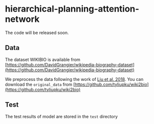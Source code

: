 # hierarchical-planning-attention-network
The code will be released soon.    
## Data
The dataset WIKIBIO is available from [https://github.com/DavidGrangier/wikipedia-biography-dataset](https://github.com/DavidGrangier/wikipedia-biography-dataset)  
  
We preprocess the data following the work of [Liu et al. 2018](https://tyliupku.github.io/papers/aaai2018_liu.pdf). You can download the `original_data` from [https://github.com/tyliupku/wiki2bio](https://github.com/tyliupku/wiki2bio)


## Test
The test results of model are stored in the `test` directory

